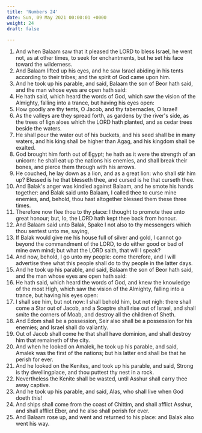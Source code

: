 ```yaml
---
title: 'Numbers 24'
date: Sun, 09 May 2021 00:00:01 +0000
weight: 24
draft: false
  
---
```


1. And when Balaam saw that it pleased the LORD to bless Israel, he went not, as at other times, to seek for enchantments, but he set his face toward the wilderness.
2. And Balaam lifted up his eyes, and he saw Israel abiding in his tents according to their tribes; and the spirit of God came upon him.
3. And he took up his parable, and said, Balaam the son of Beor hath said, and the man whose eyes are open hath said:
4. He hath said, which heard the words of God, which saw the vision of the Almighty, falling into a trance, but having his eyes open:
5. How goodly are thy tents, O Jacob, and thy tabernacles, O Israel!
6. As the valleys are they spread forth, as gardens by the river's side, as the trees of lign aloes which the LORD hath planted, and as cedar trees beside the waters.
7. He shall pour the water out of his buckets, and his seed shall be in many waters, and his king shall be higher than Agag, and his kingdom shall be exalted.
8. God brought him forth out of Egypt; he hath as it were the strength of an unicorn: he shall eat up the nations his enemies, and shall break their bones, and pierce them through with his arrows.
9. He couched, he lay down as a lion, and as a great lion: who shall stir him up? Blessed is he that blesseth thee, and cursed is he that curseth thee.
10. And Balak's anger was kindled against Balaam, and he smote his hands together: and Balak said unto Balaam, I called thee to curse mine enemies, and, behold, thou hast altogether blessed them these three times.
11. Therefore now flee thou to thy place: I thought to promote thee unto great honour; but, lo, the LORD hath kept thee back from honour.
12. And Balaam said unto Balak, Spake I not also to thy messengers which thou sentest unto me, saying,
13. If Balak would give me his house full of silver and gold, I cannot go beyond the commandment of the LORD, to do either good or bad of mine own mind; but what the LORD saith, that will I speak?
14. And now, behold, I go unto my people: come therefore, and I will advertise thee what this people shall do to thy people in the latter days.
15. And he took up his parable, and said, Balaam the son of Beor hath said, and the man whose eyes are open hath said:
16. He hath said, which heard the words of God, and knew the knowledge of the most High, which saw the vision of the Almighty, falling into a trance, but having his eyes open:
17. I shall see him, but not now: I shall behold him, but not nigh: there shall come a Star out of Jacob, and a Sceptre shall rise out of Israel, and shall smite the corners of Moab, and destroy all the children of Sheth.
18. And Edom shall be a possession, Seir also shall be a possession for his enemies; and Israel shall do valiantly.
19. Out of Jacob shall come he that shall have dominion, and shall destroy him that remaineth of the city.
20. And when he looked on Amalek, he took up his parable, and said, Amalek was the first of the nations; but his latter end shall be that he perish for ever.
21. And he looked on the Kenites, and took up his parable, and said, Strong is thy dwellingplace, and thou puttest thy nest in a rock.
22. Nevertheless the Kenite shall be wasted, until Asshur shall carry thee away captive.
23. And he took up his parable, and said, Alas, who shall live when God doeth this!
24. And ships shall come from the coast of Chittim, and shall afflict Asshur, and shall afflict Eber, and he also shall perish for ever.
25. And Balaam rose up, and went and returned to his place: and Balak also went his way.

